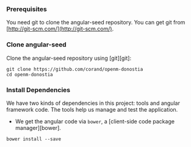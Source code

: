 ### Prerequisites

You need git to clone the angular-seed repository. You can get git from
[http://git-scm.com/](http://git-scm.com/).

### Clone angular-seed

Clone the angular-seed repository using [git][git]:

```
git clone https://github.com/corand/openm-donostia
cd openm-donostia
```
### Install Dependencies

We have two kinds of dependencies in this project: tools and angular framework code.  The tools help
us manage and test the application.

* We get the angular code via `bower`, a [client-side code package manager][bower].


```
bower install --save
```